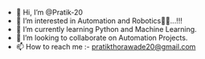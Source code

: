 - 👋 Hi, I’m @Pratik-20
- 👀 I’m interested in Automation and Robotics🤖🤖...!!! 
- 🌱 I’m currently learning Python and Machine Learning. 
- 💞️ I’m looking to collaborate on Automation Projects.
- 📫 How to reach me :- pratikthorawade20@gmail.com

<!---
Pratik-20/Pratik-20 is a ✨ special ✨ repository because its `README.md` (this file) appears on your GitHub profile.
You can click the Preview link to take a look at your changes.



 
 
 
![Programmer-1](https://user-images.githubusercontent.com/86850437/215259011-a857812d-cffa-44e7-829e-58914705596b.jpg)
